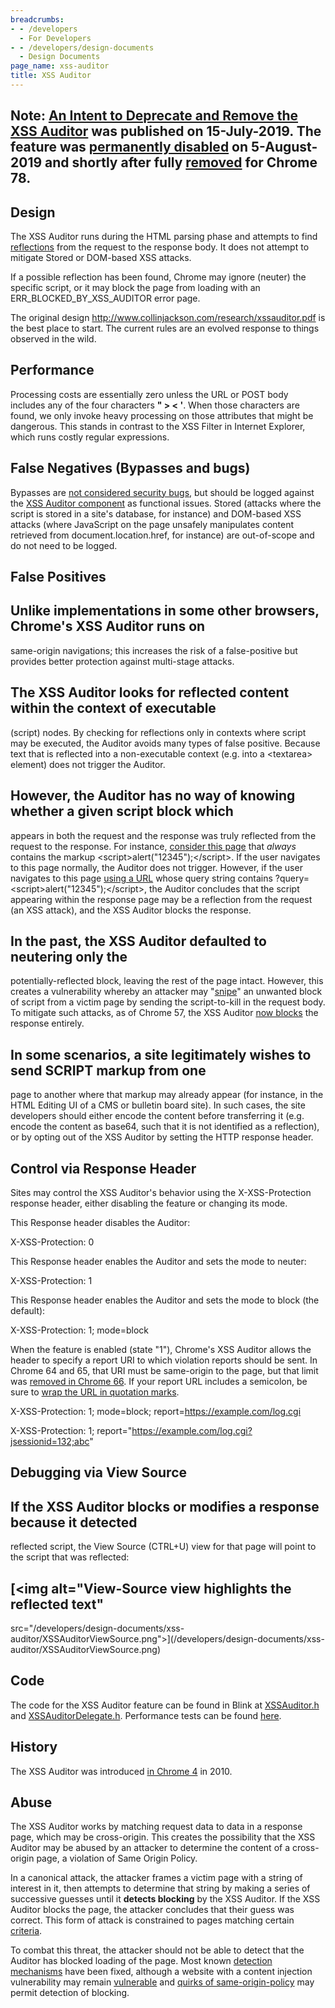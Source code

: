 ```yaml
---
breadcrumbs:
- - /developers
  - For Developers
- - /developers/design-documents
  - Design Documents
page_name: xss-auditor
title: XSS Auditor
---
```


## Note: [An Intent to Deprecate and Remove the XSS Auditor](https://groups.google.com/a/chromium.org/forum/#!msg/blink-dev/TuYw-EZhO9g/blGViehIAwAJ) was published on 15-July-2019. The feature was [permanently disabled](https://chromium.googlesource.com/chromium/src.git/+/73d3b625e731badaf9ad3b8f3e6cdf951387a589) on 5-August-2019 and shortly after fully [removed](https://bugs.chromium.org/p/chromium/issues/detail?id=968591#c10) for Chrome 78.

## Design

The XSS Auditor runs during the HTML parsing phase and attempts to find
[reflections](https://en.wikipedia.org/wiki/Cross-site_scripting#Reflected_(non-persistent))
from the request to the response body. It does not attempt to mitigate Stored or
DOM-based XSS attacks.

If a possible reflection has been found, Chrome may ignore (neuter) the specific
script, or it may block the page from loading with an ERR_BLOCKED_BY_XSS_AUDITOR
error page.

The original design <http://www.collinjackson.com/research/xssauditor.pdf> is
the best place to start. The current rules are an evolved response to things
observed in the wild.

## Performance

Processing costs are essentially zero unless the URL or POST body includes any
of the four characters **" &gt; &lt; '**. When those characters are found, we
only invoke heavy processing on those attributes that might be dangerous. This
stands in contrast to the XSS Filter in Internet Explorer, which runs costly
regular expressions.

## False Negatives (Bypasses and bugs)

Bypasses are [not considered security
bugs](https://chromium.googlesource.com/chromium/src/+/HEAD/docs/security/faq.md#Are-XSS-filter-bypasses-considered-security-bugs),
but should be logged against the [XSS Auditor component](https://goo.gl/4xSVhV)
as functional issues. Stored (attacks where the script is stored in a site's
database, for instance) and DOM-based XSS attacks (where JavaScript on the page
unsafely manipulates content retrieved from document.location.href, for
instance) are out-of-scope and do not need to be logged.

## False Positives

## Unlike implementations in some other browsers, Chrome's XSS Auditor runs on
same-origin navigations; this increases the risk of a false-positive but
provides better protection against multi-stage attacks.

## The XSS Auditor looks for reflected content within the context of executable
(script) nodes. By checking for reflections only in contexts where script may be
executed, the Auditor avoids many types of false positive. Because text that is
reflected into a non-executable context (e.g. into a &lt;textarea&gt; element)
does not trigger the Auditor.

## However, the Auditor has no way of knowing whether a given script block which
appears in both the request and the response was truly reflected from the
request to the response. For instance, [consider this
page](http://webdbg.com/test/xss/alert12345.aspx) that *always* contains the
markup &lt;script&gt;alert("12345");&lt;/script&gt;. If the user navigates to
this page normally, the Auditor does not trigger. However, if the user navigates
to this page [using a URL](http://webdbg.com/test/xss/auditor.aspx) whose query
string contains ?query=&lt;script&gt;alert("12345");&lt;/script&gt;, the Auditor
concludes that the script appearing within the response page may be a reflection
from the request (an XSS attack), and the XSS Auditor blocks the response.

## In the past, the XSS Auditor defaulted to neutering only the
potentially-reflected block, leaving the rest of the page intact. However, this
creates a vulnerability whereby an attacker may
"[snipe](https://bugs.chromium.org/p/chromium/issues/detail?id=825675)" an
unwanted block of script from a victim page by sending the script-to-kill in the
request body. To mitigate such attacks, as of Chrome 57, the XSS Auditor [now
blocks](https://www.chromestatus.com/features/5748927282282496) the response
entirely.

## In some scenarios, a site legitimately wishes to send SCRIPT markup from one
page to another where that markup may already appear (for instance, in the HTML
Editing UI of a CMS or bulletin board site). In such cases, the site developers
should either encode the content before transferring it (e.g. encode the content
as base64, such that it is not identified as a reflection), or by opting out of
the XSS Auditor by setting the HTTP response header.

## Control via Response Header

Sites may control the XSS Auditor's behavior using the X-XSS-Protection response
header, either disabling the feature or changing its mode.

This Response header disables the Auditor:

X-XSS-Protection: 0

This Response header enables the Auditor and sets the mode to neuter:

X-XSS-Protection: 1

This Response header enables the Auditor and sets the mode to block (the
default):

X-XSS-Protection: 1; mode=block

When the feature is enabled (state "1"), Chrome's XSS Auditor allows the header
to specify a report URI to which violation reports should be sent. In Chrome 64
and 65, that URI must be same-origin to the page, but that limit was [removed in
Chrome 66](https://crbug.com/811440). If your report URL includes a semicolon,
be sure to [wrap the URL in quotation marks](https://crbug.com/825557).

X-XSS-Protection: 1; mode=block; report=https://example.com/log.cgi

X-XSS-Protection: 1; report="https://example.com/log.cgi?jsessionid=132;abc"

## Debugging via View Source

## If the XSS Auditor blocks or modifies a response because it detected
reflected script, the View Source (CTRL+U) view for that page will point to the
script that was reflected:

## [<img alt="View-Source view highlights the reflected text"
src="/developers/design-documents/xss-auditor/XSSAuditorViewSource.png">](/developers/design-documents/xss-auditor/XSSAuditorViewSource.png)

## Code

The code for the XSS Auditor feature can be found in Blink at
[XSSAuditor.h](https://cs.chromium.org/chromium/src/third_party/blink/renderer/core/html/parser/xss_auditor.h)
and
[XSSAuditorDelegate.h](https://cs.chromium.org/chromium/src/third_party/blink/renderer/core/html/parser/xss_auditor_delegate.h?).
Performance tests can be found
[here](https://cs.chromium.org/chromium/src/third_party/blink/perf_tests/xss_auditor/).

## History

The XSS Auditor was introduced [in Chrome
4](https://blog.chromium.org/2010/01/security-in-depth-new-security-features.html)
in 2010.

## Abuse

The XSS Auditor works by matching request data to data in a response page, which
may be cross-origin. This creates the possibility that the XSS Auditor may be
abused by an attacker to determine the content of a cross-origin page, a
violation of Same Origin Policy.

In a canonical attack, the attacker frames a victim page with a string of
interest in it, then attempts to determine that string by making a series of
successive guesses until it **detects blocking** by the XSS Auditor. If the XSS
Auditor blocks the page, the attacker concludes that their guess was correct.
This form of attack is constrained to pages matching certain
[criteria](https://bugs.chromium.org/p/chromium/issues/detail?id=176137#c17).

To combat this threat, the attacker should not be able to detect that the
Auditor has blocked loading of the page. Most known
[detection](https://crbug.com/176137) [mechanisms](https://crbug.com/396544)
have been fixed, although a website with a content injection vulnerability may
remain [vulnerable](https://crbug.com/396544#c14) and [quirks of
same-origin-policy](http://blog.portswigger.net/2015/08/abusing-chromes-xss-auditor-to-steal.html)
may permit detection of blocking.
